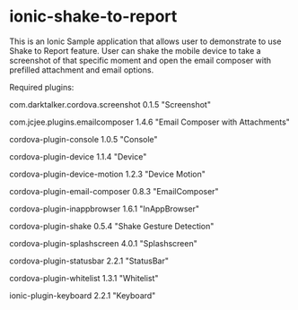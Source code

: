 # ionic-shake-to-report
This is an Ionic Sample application that allows user to demonstrate to use Shake to Report feature.
User can shake the mobile device to take a screenshot of that specific moment and open the email composer with prefilled attachment and email options.

Required plugins:


com.darktalker.cordova.screenshot 0.1.5 "Screenshot"

com.jcjee.plugins.emailcomposer 1.4.6 "Email Composer with Attachments"

cordova-plugin-console 1.0.5 "Console"

cordova-plugin-device 1.1.4 "Device"

cordova-plugin-device-motion 1.2.3 "Device Motion"

cordova-plugin-email-composer 0.8.3 "EmailComposer"

cordova-plugin-inappbrowser 1.6.1 "InAppBrowser"

cordova-plugin-shake 0.5.4 "Shake Gesture Detection"

cordova-plugin-splashscreen 4.0.1 "Splashscreen"

cordova-plugin-statusbar 2.2.1 "StatusBar"

cordova-plugin-whitelist 1.3.1 "Whitelist"

ionic-plugin-keyboard 2.2.1 "Keyboard"
